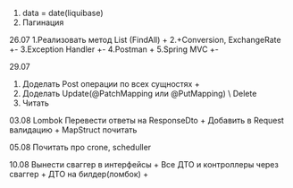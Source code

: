 1. data = date(liquibase)
2. Пагинация


26.07
1.Реализовать метод List (FindAll) +
2.+Conversion, ExchangeRate +-
3.Exception Handler +-
4.Postman +
5.Spring MVC +-

29.07
1. Доделать Post операции по всех сущностях +
2. Доделать Update(@PatchMapping или @PutMapping) \ Delete 
3. Читать

03.08
Lombok 
Перевести ответы на ResponseDto +
Добавить в Request валидацию +
MapStruct почитать

05.08
Почитать про crone, scheduller

10.08
Вынести сваггер в интерфейсы +
Все ДТО и контроллеры через сваггер +
ДТО на билдер(ломбок) +